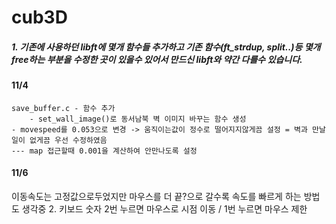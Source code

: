 # cub3D

##### 1. 기존에 사용하던 libft에 몇개 함수들 추가하고 기존 함수(ft_strdup, split..)등 몇개 free하는 부분을 수정한 곳이 있을수 있어서 만드신 libft와 약간 다를수 있습니다.

#### 11/4
	save_buffer.c - 함수 추가
		- set_wall_image()로 동서남북 벽 이미지 바꾸는 함수 생성
	- movespeed를 0.053으로 변경 -> 움직이는값이 정수로 떨어지지않게끔 설정 = 벽과 만날일이 없게끔 우선 수정하였음
 	--- map 접근할때 0.001을 계산하여 안만나도록 설정

#### 11/6
이동속도는 고정값으로두었지만 마우스를 더 끝?으로 갈수록 속도를 빠르게 하는 방법도 생각중
2. 키보드 숫자 2번 누르면 마우스로 시점 이동 / 1번 누르면 마우스 제한
